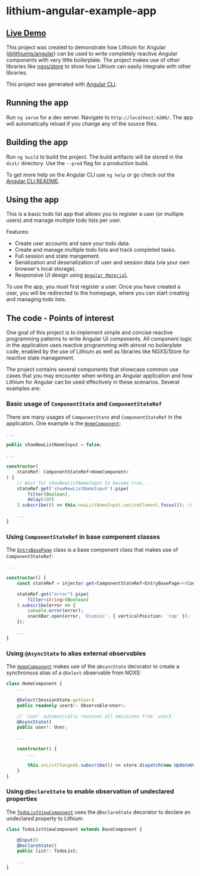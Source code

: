 # lithium-angular-example-app

## **[Live Demo](https://lvlyke.github.io/lithium-angular-example-app)**

This project was created to demonstrate how Lithium for Angular ([@lithiumjs/angular](https://github.com/lVlyke/lithium-angular)) can be used to write completely reactive Angular components with very little boilerplate. The project makes use of other libraries like [ngxs/store](https://github.com/ngxs/store) to show how Lithium can easily integrate with other libraries.

This project was generated with [Angular CLI](https://github.com/angular/angular-cli).

## Running the app

Run `ng serve` for a dev server. Navigate to `http://localhost:4200/`. The app will automatically reload if you change any of the source files.

## Building the app

Run `ng build` to build the project. The build artifacts will be stored in the `dist/` directory. Use the `--prod` flag for a production build.

To get more help on the Angular CLI use `ng help` or go check out the [Angular CLI README](https://github.com/angular/angular-cli/blob/master/README.md).

## Using the app

This is a basic todo list app that allows you to register a user (or multiple users) and manage multiple todo lists per user.

Features:

* Create user accounts and save your todo data.
* Create and manage multiple todo lists and track completed tasks.
* Full session and state mangement.
* Serialization and deserialization of user and session data (via your own browser's local storage).
* Responsive UI design using [```Angular Material```](https://material.angular.io/).

To use the app, you must first register a user. Once you have created a user, you will be redirected to the homepage, where you can start creating and managing todo lists.

## The code - Points of interest

One goal of this project is to implement simple and concise reactive programming patterns to write Angular UI components. All component logic in the application uses reactive programming with almost no boilerplate code, enabled by the use of Lithium as well as libraries like NGXS/Store for reactive state management.

The project contains several components that showcase common use cases that you may encounter when writing an Angular application and how Lithium for Angular can be used effectively in these scenarios. Several examples are:

### Basic usage of `ComponentState` and `ComponentStateRef`

There are many usages of `ComponentState` and `ComponentStateRef` in the application. One example is the [`HomeComponent`](/src/app/pages/home/home.component.ts):

```ts
...

public showNewListNameInput = false;

...

constructor(
    stateRef: ComponentStateRef<HomeComponent>
) {
    // Wait for showNewListNameInput to become true...
    stateRef.get('showNewListNameInput').pipe(
        filter(Boolean),
        delay(100)
    ).subscribe(() => this.newListNameInput.nativeElement.focus()); // Focus the input box

    ...
}
```

### Using `ComponentStateRef` in base component classes

The [```EntryBasePage```](/src/app/pages/base/entry/entry-base-page.ts) class is a base component class that makes use of `ComponentStateRef`:

```ts
...

constructor() {
    const stateRef = injector.get<ComponentStateRef<EntryBasePage>>(ComponentStateRef);

    stateRef.get("error").pipe(
        filter<string>(Boolean)
    ).subscribe(error => {
        console.error(error);
        snackBar.open(error, 'Dismiss', { verticalPosition: 'top' });
    });

    ...
}
```

### Using `@AsyncState` to alias external observables

The [`HomeComponent`](/src/app/pages/home/home.component.ts) makes use of the `@AsyncState` decorator to create a synchronous alias of a `@Select` observable from NGXS:

```ts
class HomeComponent {
    ...

    @Select(SessionState.getUser)
    public readonly user$!: Observable<User>;

    // `user` automatically receives all emissions from `user$`
    @AsyncState()
    public user!: User;

    ...

    constructor() {
        ...

        this.onListChanged$.subscribe(() => store.dispatch(new UpdateUserAction(this.user)));
    }
}
```

### Using `@DeclareState` to enable observation of undeclared properties

The [`TodoListViewComponent`](/src/app/shared/todo-list-view/todo-list-view.component.ts) uses the `@DeclareState` decorator to declare an undeclared property to Lithium:

```ts
class TodoListViewComponent extends BaseComponent {

    @Input()
    @DeclareState()
    public list!: TodoList;

    ...
}
```
